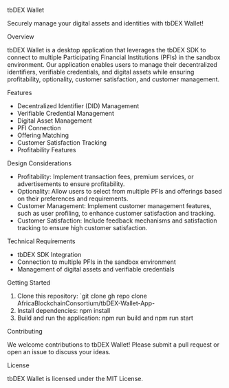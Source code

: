 tbDEX Wallet

Securely manage your digital assets and identities with tbDEX Wallet!

Overview

tbDEX Wallet is a desktop application that leverages the tbDEX SDK to connect to multiple Participating Financial Institutions (PFIs) in the sandbox environment. Our application enables users to manage their decentralized identifiers, verifiable credentials, and digital assets while ensuring profitability, optionality, customer satisfaction, and customer management.

Features

- Decentralized Identifier (DID) Management
- Verifiable Credential Management
- Digital Asset Management
- PFI Connection
- Offering Matching
- Customer Satisfaction Tracking
- Profitability Features

Design Considerations

- Profitability: Implement transaction fees, premium services, or advertisements to ensure profitability.
- Optionality: Allow users to select from multiple PFIs and offerings based on their preferences and requirements.
- Customer Management: Implement customer management features, such as user profiling, to enhance customer satisfaction and tracking.
- Customer Satisfaction: Include feedback mechanisms and satisfaction tracking to ensure high customer satisfaction.

Technical Requirements

- tbDEX SDK Integration
- Connection to multiple PFIs in the sandbox environment
- Management of digital assets and verifiable credentials

Getting Started

1. Clone this repository: `git clone gh repo clone AfricaBlockchainConsortium/tbDEX-Wallet-App-
2. Install dependencies: npm install
3. Build and run the application: npm run build and npm run start

Contributing

We welcome contributions to tbDEX Wallet! Please submit a pull request or open an issue to discuss your ideas.

License

tbDEX Wallet is licensed under the MIT License. 
